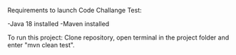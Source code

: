 Requirements to launch Code Challange Test:

-Java 18 installed
-Maven installed

To run this project:
Clone repository, open terminal in the project folder and enter "mvn clean test".
